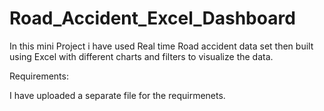# Road_Accident_Excel_Dashboard

In this mini Project i have used Real time Road accident data set then built using Excel with different charts and filters to visualize the data.

Requirements:

I have uploaded a separate file for the requirmenets.
